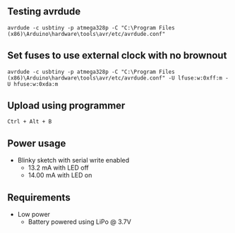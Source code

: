 ## Testing avrdude

```
avrdude -c usbtiny -p atmega328p -C "C:\Program Files (x86)\Arduino\hardware\tools\avr/etc/avrdude.conf"
```

## Set fuses to use external clock with no brownout

```
avrdude -c usbtiny -p atmega328p -C "C:\Program Files (x86)\Arduino\hardware\tools\avr/etc/avrdude.conf" -U lfuse:w:0xff:m -U hfuse:w:0xda:m
```

## Upload using programmer

`Ctrl + Alt + B`


## Power usage

- Blinky sketch with serial write enabled
    - 13.2 mA with LED off
    - 14.00 mA with LED on


## Requirements

- Low power
    - Battery powered using LiPo @ 3.7V